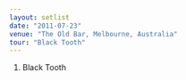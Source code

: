 ```yaml
---
layout: setlist
date: "2011-07-23"
venue: "The Old Bar, Melbourne, Australia"
tour: "Black Tooth"
---
```



 1. Black Tooth
